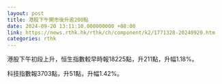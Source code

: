 ```yaml
---
layout: post
title: 港股下午開市後升逾200點
date: 2024-09-20 13:11:10.000000000 +08:00
link: https://news.rthk.hk/rthk/ch/component/k2/1771328-20240920.htm
categories: rthk
---
```


港股下午初段上升，恒生指數較早時報18225點，升211點，升幅1.18%。

科技指數報3703點，升51點，升幅1.42%。
